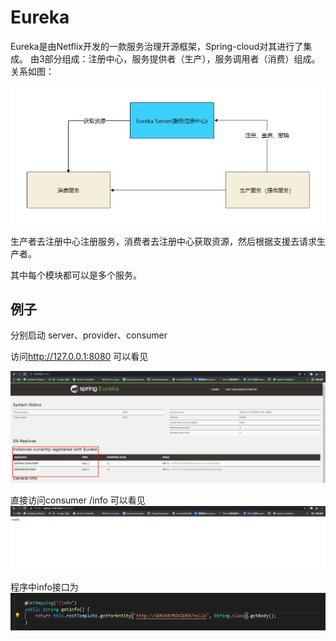 # Eureka

Eureka是由Netflix开发的一款服务治理开源框架，Spring-cloud对其进行了集成。
由3部分组成：注册中心，服务提供者（生产），服务调用者（消费）组成。
关系如图：

![avatar](./img/eureka.png)

生产者去注册中心注册服务，消费者去注册中心获取资源，然后根据支援去请求生产者。

其中每个模块都可以是多个服务。

## 例子

分别启动 server、provider、consumer

访问<http://127.0.0.1:8080> 可以看见

![avatar](./img/1.jpg)

直接访问consumer /info 可以看见
![avatar](./img/2.jpg)

程序中info接口为
![avatar](./img/3.jpg)
